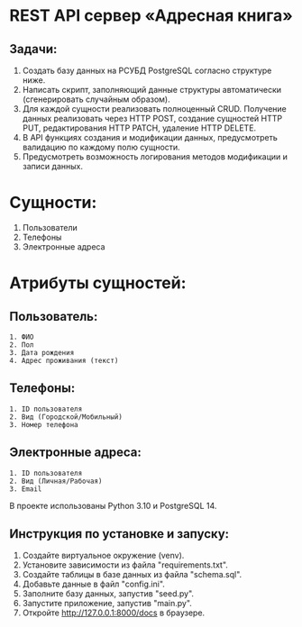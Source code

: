 REST API сервер «Адресная книга»
========================
Задачи:
-------------------------
  1. Создать базу данных на РСУБД PostgreSQL согласно структуре ниже.
  2. Написать скрипт, заполняющий данные структуры автоматически (сгенерировать случайным образом).
  3. Для каждой сущности реализовать полноценный CRUD. Получение данных реализовать через HTTP POST, создание сущностей HTTP PUT, редактирования HTTP PATCH, удаление HTTP DELETE.
  4. В API функциях создания и модификации данных, предусмотреть валидацию по каждому полю сущности.
  5. Предусмотреть возможность логирования методов модификации и записи данных.

Сущности:
========================
  1. Пользователи
  2. Телефоны
  3. Электронные адреса

Атрибуты сущностей:
========================
  Пользователь:
-------------------------
    1. ФИО
    2. Пол
    3. Дата рождения
    4. Адрес проживания (текст)
  Телефоны:
-------------------------
    1. ID пользователя
    2. Вид (Городской/Мобильный)
    3. Номер телефона
  Электронные адреса:
-------------------------
    1. ID пользователя
    2. Вид (Личная/Рабочая)
    3. Email


В проекте использованы Python 3.10 и PostgreSQL 14.

Инструкция по установке и запуску:
-------------------------
1. Создайте виртуальное окружение (venv).
2. Установите зависимости из файла "requirements.txt".
3. Создайте таблицы в базе данных из файла "schema.sql".
4. Добавьте данные в файл "config.ini".
5. Заполните базу данных, запустив "seed.py".
6. Запустите приложение, запустив "main.py".
7. Откройте http://127.0.0.1:8000/docs в браузере.
